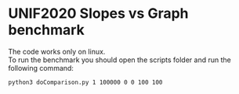 # UNIF2020 Slopes vs Graph benchmark

The code works only on linux. <br>
To run the benchmark you should open the scripts folder and run the following command:
```
python3 doComparison.py 1 100000 0 0 100 100
```
